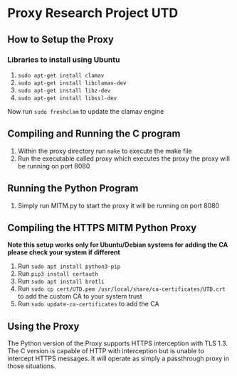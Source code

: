 # Proxy Research Project UTD


## How to Setup the Proxy
### Libraries to install using Ubuntu
1. ```sudo apt-get install clamav```
1. ```sudo apt-get install libclamav-dev```
1. ```sudo apt-get install libz-dev```
1. ```sudo apt-get install libssl-dev```

Now run ```sudo freshclam``` to update the clamav engine

## Compiling and Running the C program
1. Within the proxy directory run ```make``` to execute the make file
1. Run the executable called proxy which executes the proxy the proxy will be running on port 8080

## Running the Python Program
1. Simply run MITM.py to start the proxy it will be running on port 8080

## Compiling the HTTPS MITM Python Proxy
**Note this setup works only for Ubuntu/Debian systems for adding the CA please check your system if different**
1.  Run ```sudo apt install python3-pip```
2.  Run ```pip3 install certauth```
3.  Run ```sudo apt install brotli```
4.  Run ```sudo cp cert/UTD.pem /usr/local/share/ca-certificates/UTD.crt``` to add the custom CA to your system trust
5.  Run ```sudo update-ca-certificates``` to add the CA


## Using the Proxy
The Python version of the Proxy supports HTTPS interception with TLS 1.3. The C version is capable of HTTP with interception but is unable to intercept HTTPS messages. It will operate as simply a passthrough proxy in those situations.


